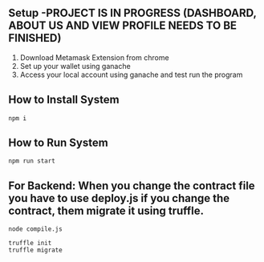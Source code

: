 ## Setup -PROJECT IS IN PROGRESS (DASHBOARD, ABOUT US AND  VIEW PROFILE NEEDS TO BE FINISHED)
1. Download Metamask Extension from chrome
2. Set up your wallet using ganache
3. Access your local account using ganache and test run the program


## How to Install System
```
npm i
```
## How to Run System
```
npm run start
```
## For Backend: When you change the contract file you have to use deploy.js if you change the contract, them migrate it using truffle.
```
node compile.js
```
```
truffle init
truffle migrate
```
